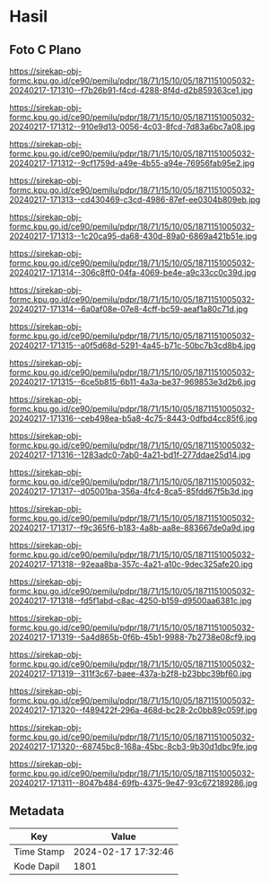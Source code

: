 # Hasil

## Foto C Plano

https://sirekap-obj-formc.kpu.go.id/ce90/pemilu/pdpr/18/71/15/10/05/1871151005032-20240217-171310--f7b26b91-f4cd-4288-8f4d-d2b859363ce1.jpg

https://sirekap-obj-formc.kpu.go.id/ce90/pemilu/pdpr/18/71/15/10/05/1871151005032-20240217-171312--910e9d13-0056-4c03-8fcd-7d83a6bc7a08.jpg

https://sirekap-obj-formc.kpu.go.id/ce90/pemilu/pdpr/18/71/15/10/05/1871151005032-20240217-171312--9cf1759d-a49e-4b55-a94e-76956fab95e2.jpg

https://sirekap-obj-formc.kpu.go.id/ce90/pemilu/pdpr/18/71/15/10/05/1871151005032-20240217-171313--cd430469-c3cd-4986-87ef-ee0304b809eb.jpg

https://sirekap-obj-formc.kpu.go.id/ce90/pemilu/pdpr/18/71/15/10/05/1871151005032-20240217-171313--1c20ca95-da68-430d-89a0-6869a421b51e.jpg

https://sirekap-obj-formc.kpu.go.id/ce90/pemilu/pdpr/18/71/15/10/05/1871151005032-20240217-171314--306c8ff0-04fa-4069-be4e-a9c33cc0c39d.jpg

https://sirekap-obj-formc.kpu.go.id/ce90/pemilu/pdpr/18/71/15/10/05/1871151005032-20240217-171314--6a0af08e-07e8-4cff-bc59-aeaf1a80c71d.jpg

https://sirekap-obj-formc.kpu.go.id/ce90/pemilu/pdpr/18/71/15/10/05/1871151005032-20240217-171315--a0f5d68d-5291-4a45-b71c-50bc7b3cd8b4.jpg

https://sirekap-obj-formc.kpu.go.id/ce90/pemilu/pdpr/18/71/15/10/05/1871151005032-20240217-171315--6ce5b815-6b11-4a3a-be37-969853e3d2b6.jpg

https://sirekap-obj-formc.kpu.go.id/ce90/pemilu/pdpr/18/71/15/10/05/1871151005032-20240217-171316--ceb498ea-b5a8-4c75-8443-0dfbd4cc85f6.jpg

https://sirekap-obj-formc.kpu.go.id/ce90/pemilu/pdpr/18/71/15/10/05/1871151005032-20240217-171316--1283adc0-7ab0-4a21-bd1f-277ddae25d14.jpg

https://sirekap-obj-formc.kpu.go.id/ce90/pemilu/pdpr/18/71/15/10/05/1871151005032-20240217-171317--d05001ba-356a-4fc4-8ca5-85fdd67f5b3d.jpg

https://sirekap-obj-formc.kpu.go.id/ce90/pemilu/pdpr/18/71/15/10/05/1871151005032-20240217-171317--f9c365f6-b183-4a8b-aa8e-883667de0a9d.jpg

https://sirekap-obj-formc.kpu.go.id/ce90/pemilu/pdpr/18/71/15/10/05/1871151005032-20240217-171318--92eaa8ba-357c-4a21-a10c-9dec325afe20.jpg

https://sirekap-obj-formc.kpu.go.id/ce90/pemilu/pdpr/18/71/15/10/05/1871151005032-20240217-171318--fd5f1abd-c8ac-4250-b159-d9500aa6381c.jpg

https://sirekap-obj-formc.kpu.go.id/ce90/pemilu/pdpr/18/71/15/10/05/1871151005032-20240217-171319--5a4d865b-0f6b-45b1-9988-7b2738e08cf9.jpg

https://sirekap-obj-formc.kpu.go.id/ce90/pemilu/pdpr/18/71/15/10/05/1871151005032-20240217-171319--311f3c67-baee-437a-b2f8-b23bbc39bf60.jpg

https://sirekap-obj-formc.kpu.go.id/ce90/pemilu/pdpr/18/71/15/10/05/1871151005032-20240217-171320--f489422f-296a-468d-bc28-2c0bb89c059f.jpg

https://sirekap-obj-formc.kpu.go.id/ce90/pemilu/pdpr/18/71/15/10/05/1871151005032-20240217-171320--68745bc8-168a-45bc-8cb3-9b30d1dbc9fe.jpg

https://sirekap-obj-formc.kpu.go.id/ce90/pemilu/pdpr/18/71/15/10/05/1871151005032-20240217-171311--8047b484-69fb-4375-9e47-93c672189286.jpg


## Metadata

| Key        | Value               |
| ---------- | ------------------- |
| Time Stamp | 2024-02-17 17:32:46 |
| Kode Dapil | 1801                |



